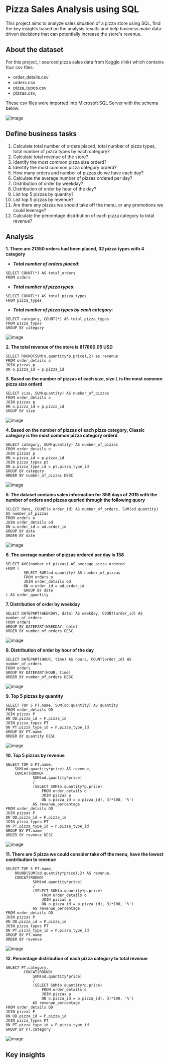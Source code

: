 # Pizza Sales Analysis using SQL
This project aims to analyze sales situation of a pizza store using SQL, find the key insights based on the analysis results and help business make data-driven decisions that can potentially increase the store's revenue.
## About the dataset
For this project, I sourced pizza sales data from Kaggle (link) which contains four csv files: 
* order_details.csv
* orders.csv
* pizza_types.csv
* pizzas.csv,

These csv files were imported into Microsoft SQL Server with the schema below:

![image](https://github.com/user-attachments/assets/fe72505b-515b-4f75-a0f0-9857745f983b)
## Define business tasks
1. Calculate total number of orders placed, total number of pizza types, total number of pizza types by each category?                 
2. Calculate total revenue of the store?
3. Identify the most common pizza size orderd?
4. Identify the most common pizza category orderd?
5. How many orders and number of pizzas do we have each day?
6. Calculate the average number of pizzas ordered per day?
7. Distribution of order by weekday?
8. Distribution of order by hour of the day?
9. List top 5 pizzas by quantity?
10. List top 5 pizzas by revenue?
11. Are there any pizzas we should take off the menu, or any promotions we could leverage?
12. Calculate the percentage distribution of each pizza category to total revenue?
## Analysis
**1. There are 21350 orders had been placed, 32 pizza types with 4 category**
* **_Total number of orders placed_**:
```
SELECT COUNT(*) AS total_orders
FROM orders
```
* _**Total number of pizza types**_:
```
SELECT COUNT(*) AS total_pizza_types
FROM pizza_types
```
* _**Total number of pizza types by each category**_:
```
SELECT category, COUNT(*) AS total_pizza_types
FROM pizza_types
GROUP BY category
```
![image](https://github.com/user-attachments/assets/d57c3361-e3c0-4d72-b573-82ef00870002)

**2. The total revenue of the store is 817860.05 USD**
```
SELECT ROUND(SUM(o.quantity*p.price),2) as revenue
FROM order_details o
JOIN pizzas p
ON o.pizza_id = p.pizza_id
```
**3. Based on the number of pizzas of each size, size L is the most common pizza size orderd**
```
SELECT size, SUM(quantity) AS number_of_pizzas
FROM order_details o
JOIN pizzas p
ON o.pizza_id = p.pizza_id
GROUP BY size
```
![image](https://github.com/user-attachments/assets/9ae60506-4c4c-428f-8e26-a124f1757033)

**4. Based on the number of pizzas of each pizza category, Classic category is the most common pizza category orderd**
```
SELECT category, SUM(quantity) AS number_of_pizzas
FROM order_details o
JOIN pizzas p
ON o.pizza_id = p.pizza_id
JOIN pizza_types pt
ON p.pizza_type_id = pt.pizza_type_id
GROUP BY category
ORDER BY number_of_pizzas DESC
```
![image](https://github.com/user-attachments/assets/5997b837-37cc-431d-b4a9-e9e6399553b5)

**5. The dataset contains sales information for 358 days of 2015 with the number of orders and pizzas queried through the following query**
```
SELECT date, COUNT(o.order_id) AS number_of_orders, SUM(od.quantity) AS number_of_pizzas
FROM orders o
JOIN order_details od
ON o.order_id = od.order_id
GROUP BY date
ORDER BY date
```
![image](https://github.com/user-attachments/assets/84582da5-0e03-49f0-9974-49f050636219)

**6. The average number of pizzas ordered per day is 138**
```
SELECT AVG(number_of_pizzas) AS average_pizza_ordered
FROM (
    	SELECT SUM(od.quantity) AS number_of_pizzas
    	FROM orders o
    	JOIN order_details od
    	ON o.order_id = od.order_id
    	GROUP BY date
) AS order_quantity
```

**7. Distribution of order by weekday**
```
SELECT DATEPART(WEEKDAY, date) AS weekday, COUNT(order_id) AS number_of_orders
FROM orders
GROUP BY DATEPART(WEEKDAY, date)
ORDER BY number_of_orders DESC
```
![image](https://github.com/user-attachments/assets/87579e95-3532-4646-bc76-219ea8ba5a0a)

**8. Distribution of order by hour of the day**
```
SELECT DATEPART(HOUR, time) AS hours, COUNT(order_id) AS number_of_orders
FROM orders
GROUP BY DATEPART(HOUR, time)
ORDER BY number_of_orders DESC
```
![image](https://github.com/user-attachments/assets/4b5681c8-ed7f-4721-b094-77766bc70e16)

**9. Top 5 pizzas by quantity**
```
SELECT TOP 5 PT.name, SUM(od.quantity) AS quantity
FROM order_details OD
JOIN pizzas P
ON OD.pizza_id = P.pizza_id
JOIN pizza_types PT
ON PT.pizza_type_id = P.pizza_type_id
GROUP BY PT.name
ORDER BY quantity DESC
```
![image](https://github.com/user-attachments/assets/801f1ab5-dbf3-4ba8-9f8f-b59901366952)

**10. Top 5 pizzas by revenue**
```
SELECT TOP 5 PT.name, 
	SUM(od.quantity*price) AS revenue,
	CONCAT(ROUND(
			SUM(od.quantity*price)
			/
			(SELECT SUM(o.quantity*p.price)
				FROM order_details o
				JOIN pizzas p
				ON o.pizza_id = p.pizza_id), 3)*100, '%') 
			AS revenue_percentage
FROM order_details OD
JOIN pizzas P
ON OD.pizza_id = P.pizza_id
JOIN pizza_types PT
ON PT.pizza_type_id = P.pizza_type_id
GROUP BY PT.name
ORDER BY revenue DESC
```
![image](https://github.com/user-attachments/assets/97568da8-0ed6-4617-af05-c2c50a21413f)

**11. There are 5 pizza we could consider take off the menu, have the lowest contribution to revenue**
```
SELECT TOP 5 PT.name, 
	ROUND(SUM(od.quantity*price),2) AS revenue,
	CONCAT(ROUND(
			SUM(od.quantity*price)
			/
			(SELECT SUM(o.quantity*p.price)
				FROM order_details o
				JOIN pizzas p
				ON o.pizza_id = p.pizza_id), 3)*100, '%') 
			AS revenue_percentage
FROM order_details OD
JOIN pizzas P
ON OD.pizza_id = P.pizza_id
JOIN pizza_types PT
ON PT.pizza_type_id = P.pizza_type_id
GROUP BY PT.name
ORDER BY revenue
```
![image](https://github.com/user-attachments/assets/74452d45-c13c-49a0-a76c-eca4d49cab5b)

**12. Percentage distribution of each pizza category to total revenue**
```
SELECT PT.category, 
		CONCAT(ROUND(
			SUM(od.quantity*price)
			/
			(SELECT SUM(o.quantity*p.price)
				FROM order_details o
				JOIN pizzas p
				ON o.pizza_id = p.pizza_id), 3)*100, '%') 
			AS revenue_percentage
FROM order_details OD
JOIN pizzas P
ON OD.pizza_id = P.pizza_id
JOIN pizza_types PT
ON PT.pizza_type_id = P.pizza_type_id
GROUP BY PT.category
```
![image](https://github.com/user-attachments/assets/e355ad29-5068-4d60-b466-5c2e1097875f)
## Key insights

